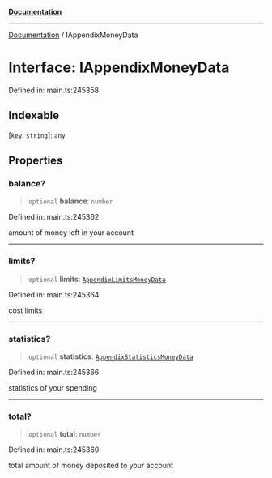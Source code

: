 [**Documentation**](../README.md)

***

[Documentation](../README.md) / IAppendixMoneyData

# Interface: IAppendixMoneyData

Defined in: main.ts:245358

## Indexable

\[`key`: `string`\]: `any`

## Properties

### balance?

> `optional` **balance**: `number`

Defined in: main.ts:245362

amount of money left in your account

***

### limits?

> `optional` **limits**: [`AppendixLimitsMoneyData`](../classes/AppendixLimitsMoneyData.md)

Defined in: main.ts:245364

cost limits

***

### statistics?

> `optional` **statistics**: [`AppendixStatisticsMoneyData`](../classes/AppendixStatisticsMoneyData.md)

Defined in: main.ts:245366

statistics of your spending

***

### total?

> `optional` **total**: `number`

Defined in: main.ts:245360

total amount of money deposited to your account
